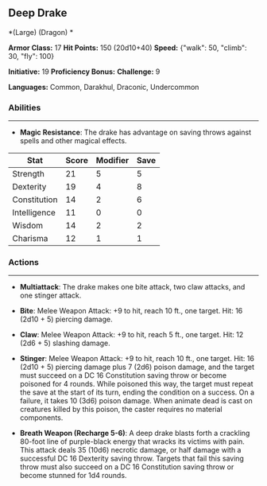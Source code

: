 ## Deep Drake
*(Large) (Dragon) *

**Armor Class:** 17
**Hit Points:** 150 (20d10+40)
**Speed:** {"walk": 50, "climb": 30, "fly": 100}

**Initiative:** 19
**Proficiency Bonus:**
**Challenge:** 9

**Languages:** Common, Darakhul, Draconic, Undercommon

### Abilities
 --- 
- **Magic Resistance**: The drake has advantage on saving throws against spells and other magical effects.



| Stat | Score | Modifier | Save |
| ---- | ---- | ---- | ---- |
| Strength | 21 | 5 | 5 |
| Dexterity | 19 | 4 | 8 |
| Constitution | 14 | 2 | 6 |
| Intelligence | 11 | 0 | 0 |
| Wisdom | 14 | 2 | 2 |
| Charisma | 12 | 1 | 1 |

### Actions
 --- 
- **Multiattack**: The drake makes one bite attack, two claw attacks, and one stinger attack.

- **Bite**: Melee Weapon Attack: +9 to hit, reach 10 ft., one target. Hit: 16 (2d10 + 5) piercing damage.

- **Claw**: Melee Weapon Attack: +9 to hit, reach 5 ft., one target. Hit: 12 (2d6 + 5) slashing damage.

- **Stinger**: Melee Weapon Attack: +9 to hit, reach 10 ft., one target. Hit: 16 (2d10 + 5) piercing damage plus 7 (2d6) poison damage, and the target must succeed on a DC 16 Constitution saving throw or become poisoned for 4 rounds. While poisoned this way, the target must repeat the save at the start of its turn, ending the condition on a success. On a failure, it takes 10 (3d6) poison damage. When animate dead is cast on creatures killed by this poison, the caster requires no material components.

- **Breath Weapon (Recharge 5-6)**: A deep drake blasts forth a crackling 80-foot line of purple-black energy that wracks its victims with pain. This attack deals 35 (10d6) necrotic damage, or half damage with a successful DC 16 Dexterity saving throw. Targets that fail this saving throw must also succeed on a DC 16 Constitution saving throw or become stunned for 1d4 rounds.

